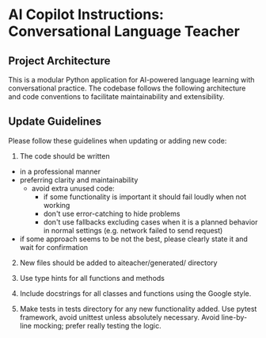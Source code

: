 # AI Copilot Instructions: Conversational Language Teacher

## Project Architecture

This is a modular Python application for AI-powered language learning with conversational practice. The codebase follows the following architecture and code conventions to facilitate maintainability and extensibility.

## Update Guidelines

Please follow these guidelines when updating or adding new code:

1. The code should be written 
  * in a professional manner
  * preferring clarity and maintainability
    * avoid extra unused code: 
      * if some functionality is important it should fail loudly when not working
      * don't use error-catching to hide problems 
      * don't use fallbacks excluding cases when it is a planned behavior in normal settings (e.g. network failed to send request)
  * if some approach seems to be not the best, please clearly state it and wait for confirmation

2. New files should be added to aiteacher/generated/ directory

3. Use type hints for all functions and methods

4. Include docstrings for all classes and functions using the Google style.

5. Make tests in tests directory for any new functionality added. Use pytest framework, avoid unittest unless absolutely necessary. Avoid line-by-line mocking; prefer really testing the logic.

